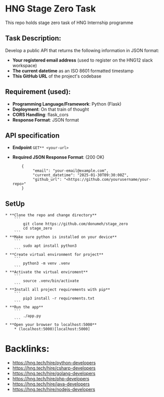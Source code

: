 # HNG Stage Zero Task

This repo holds stage zero task of HNG Internship programme


## Task Description:

Develop a public API that returns the following information in JSON format:

* **Your registered email address** (used to register on the HNG12 slack workspace)
* **The current datetime** as an ISO 8601 formatted timestamp
* **This GitHub URL** of the project's codebase

## Requirement (used):

* **Programming Language/Framework**: Python (Flask)
* **Deployment**: On that train of thought
* **CORS Handling**: flask_cors
* **Response Format**: JSON format


## API specification
* **Endpoint** `GET** <your-url>`
* **Required JSON Response Format**: (200 OK)

	```
		{
 			 "email": "your-email@example.com",
			 "current_datetime": "2025-01-30T09:30:00Z",
			 "github_url": "<https://github.com/yourusername/your-repo>"
		}
	```

## SetUp
	* **Clone the repo and change directory**
		```
			git clone https://github.com/donumeh/stage_zero
			cd stage_zero
		```
	* **Make sure python is installed on your device**
		```
			sudo apt install python3
		```
	* **Create virtual environment for project**
		```
			python3 -m venv .venv
		```
	* **Activate the virtual enviroment**
		```
			source .venv/bin/activate
		```
	* **Install all project requirements with pip**
		```
			pip3 install -r requirements.txt
		```
	* **Run the app**
		```
			./app.py
		```
	* **Open your browser to localhost:5000**
		* (localhost:5000)[localhost:5000]

# Backlinks:
* https://hng.tech/hire/python-developers
* https://hng.tech/hire/csharp-developers
* https://hng.tech/hire/golang-developers
* https://hng.tech/hire/php-developers
* https://hng.tech/hire/java-developers
* https://hng.tech/hire/nodejs-developers


